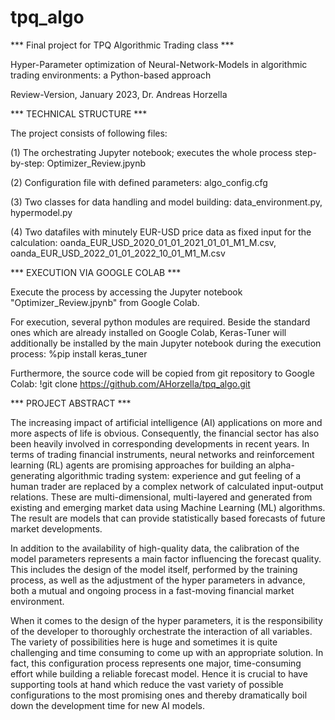 # tpq_algo
*** Final project for TPQ Algorithmic Trading class ***

Hyper-Parameter optimization of Neural-Network-Models in algorithmic trading environments: a Python-based approach

Review-Version, January 2023, Dr. Andreas Horzella


*** TECHNICAL STRUCTURE ***

The project consists of following files:

(1) The orchestrating Jupyter notebook; executes the whole process step-by-step:
Optimizer_Review.jpynb

(2) Configuration file with defined parameters:
algo_config.cfg

(3) Two classes for data handling and model building:
data_environment.py, hypermodel.py

(4) Two datafiles with minutely EUR-USD price data as fixed input for the calculation:
oanda_EUR_USD_2020_01_01_2021_01_01_M1_M.csv, oanda_EUR_USD_2022_01_01_2022_10_01_M1_M.csv

*** EXECUTION VIA GOOGLE COLAB ***

Execute the process by accessing the Jupyter notebook "Optimizer_Review.jpynb" from Google Colab.

For execution, several python modules are required. Beside the standard ones which are already installed on Google Colab, Keras-Tuner will additionally be installed by the main Jupyter notebook during the execution process:
%pip install keras_tuner

Furthermore, the source code will be copied from git repository to Google Colab:
!git clone https://github.com/AHorzella/tpq_algo.git

*** PROJECT ABSTRACT ***

The increasing impact of artificial intelligence (AI) applications on more and more aspects of life is obvious. Consequently, the financial sector has also been heavily involved in corresponding developments in recent years. In terms of trading financial instruments, neural networks and reinforcement learning (RL) agents are promising approaches for building an alpha-generating algorithmic trading system: experience and gut feeling of a human trader are replaced by a complex network of calculated input-output relations. These are multi-dimensional, multi-layered and generated from existing and emerging market data using Machine Learning (ML) algorithms. The result are models that can provide statistically based forecasts of future market developments.

In addition to the availability of high-quality data, the calibration of the model parameters represents a main factor influencing the forecast quality. This includes the design of the model itself, performed by the training process, as well as the adjustment of the hyper parameters in advance, both a mutual and ongoing process in a fast-moving financial market environment.

When it comes to the design of the hyper parameters, it is the responsibility of the developer to thoroughly orchestrate the interaction of all variables. The variety of possibilities here is huge and sometimes it is quite challenging and time consuming to come up with an appropriate solution. In fact, this configuration process represents one major, time-consuming effort while building a reliable forecast model. Hence it is crucial to have supporting tools at hand which reduce the vast variety of possible configurations to the most promising ones and thereby dramatically boil down the development time for new AI models.
